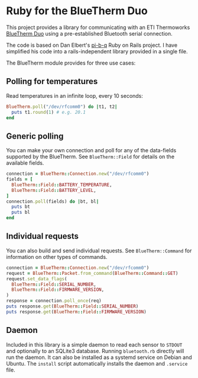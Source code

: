 # Ruby for the BlueTherm Duo

This project provides a library for communicating with an ETI Thermoworks
[BlueTherm  Duo](http://thermometer.co.uk/bluetooth-temperature-probes/1002-bluetooth-thermometer-bluetherm-duo.html)
using a pre-established Bluetooth serial connection.

The code is based on Dan Elbert's
[pi-b-q](https://github.com/DanElbert/pi-b-q/tree/master)
Ruby on Rails project.  I have simplified his code into a rails-independent library provided in a single file.

The BlueTherm module provides for three use cases:

## Polling for temperatures

Read temperatures in an infinite loop, every 10 seconds:

```ruby
BlueTherm.poll("/dev/rfcomm0") do |t1, t2|
  puts t1.round(1) # e.g. 20.1
end
```


## Generic polling 

You can make your own connection and poll for any of the data-fields supported
by the BlueTherm.  See `BlueTherm::Field` for details on the available fields.

```ruby
connection = BlueTherm::Connection.new("/dev/rfcomm0")
fields = [
  BlueTherm::Field::BATTERY_TEMPERATURE,
  BlueTherm::Field::BATTERY_LEVEL,
]
connection.poll(fields) do |bt, bl|
  puts bt
  puts bl
end
```


## Individual requests

You can also build and send individual requests.  See `BlueTherm::Command` for
information on other types of commands.

```ruby
connection = BlueTherm::Connection.new("/dev/rfcomm0")
request = BlueTherm::Packet.from_command(BlueTherm::Command::GET)
request.set_data_flags(
  BlueTherm::Field::SERIAL_NUMBER,
  BlueTherm::Field::FIRMWARE_VERSION,
)
response = connection.poll_once(req)
puts response.get(BlueTherm::Field::SERIAL_NUMBER)
puts response.get(BlueTherm::Field::FIRMWARE_VERSION)
```

## Daemon

Included in this library is a simple daemon to read each sensor to `STDOUT`
and optionally to an SQLite3 database.
Running `bluetooth.rb` directly will run the daemon.
It can also be installed as a systemd service on Debian and Ubuntu.
The `install` script automatically installs the daemon and `.service` file.
